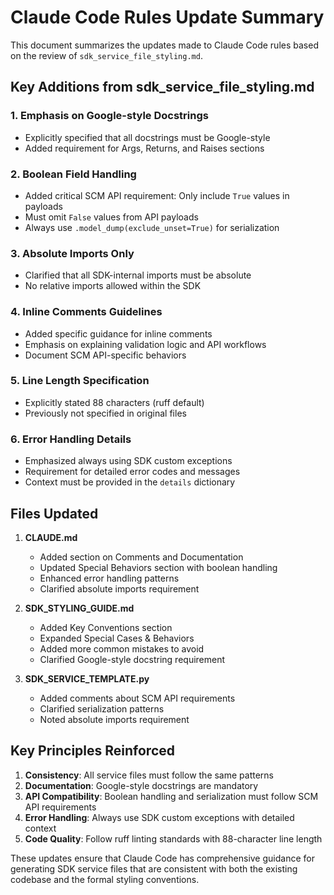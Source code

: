 # Claude Code Rules Update Summary

This document summarizes the updates made to Claude Code rules based on the review of `sdk_service_file_styling.md`.

## Key Additions from sdk_service_file_styling.md

### 1. Emphasis on Google-style Docstrings
- Explicitly specified that all docstrings must be Google-style
- Added requirement for Args, Returns, and Raises sections

### 2. Boolean Field Handling
- Added critical SCM API requirement: Only include `True` values in payloads
- Must omit `False` values from API payloads
- Always use `.model_dump(exclude_unset=True)` for serialization

### 3. Absolute Imports Only
- Clarified that all SDK-internal imports must be absolute
- No relative imports allowed within the SDK

### 4. Inline Comments Guidelines
- Added specific guidance for inline comments
- Emphasis on explaining validation logic and API workflows
- Document SCM API-specific behaviors

### 5. Line Length Specification
- Explicitly stated 88 characters (ruff default)
- Previously not specified in original files

### 6. Error Handling Details
- Emphasized always using SDK custom exceptions
- Requirement for detailed error codes and messages
- Context must be provided in the `details` dictionary

## Files Updated

1. **CLAUDE.md**
   - Added section on Comments and Documentation
   - Updated Special Behaviors section with boolean handling
   - Enhanced error handling patterns
   - Clarified absolute imports requirement

2. **SDK_STYLING_GUIDE.md**
   - Added Key Conventions section
   - Expanded Special Cases & Behaviors
   - Added more common mistakes to avoid
   - Clarified Google-style docstring requirement

3. **SDK_SERVICE_TEMPLATE.py**
   - Added comments about SCM API requirements
   - Clarified serialization patterns
   - Noted absolute imports requirement

## Key Principles Reinforced

1. **Consistency**: All service files must follow the same patterns
2. **Documentation**: Google-style docstrings are mandatory
3. **API Compatibility**: Boolean handling and serialization must follow SCM API requirements
4. **Error Handling**: Always use SDK custom exceptions with detailed context
5. **Code Quality**: Follow ruff linting standards with 88-character line length

These updates ensure that Claude Code has comprehensive guidance for generating SDK service files that are consistent with both the existing codebase and the formal styling conventions.
